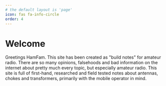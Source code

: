 ```yaml
---
# the default layout is 'page'
icon: fas fa-info-circle
order: 4
---
```


# Welcome 

Greetings HamFam. This site has been created as "build notes" for amateur radio. There are so many opinions, falsehoods and bad information on the internet about pretty much every topic, but especially amateur radio. This site is full of first-hand, researched and field tested notes about antennas, chokes and transformers, primarily with the mobile operator in mind.

